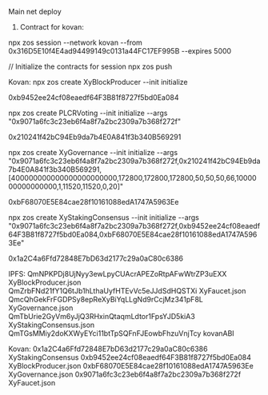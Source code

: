 Main net deploy

1. Contract for kovan:

npx zos session --network kovan --from 0x316D5E10f4E4ad94499149c0131a44FC17EF995B --expires 5000

// Initialize the contracts for session
npx zos push

Kovan:
npx zos create XyBlockProducer --init initialize

0xb9452ee24cf08eaedf64F3B81f8727f5bd0Ea084

npx zos create PLCRVoting --init initialize --args "0x9071a6fc3c23eb6f4a8f7a2bc2309a7b368f272f"

0x210241f42bC94Eb9da7b4E0A841f3b340B569291

npx zos create XyGovernance --init initialize --args "0x9071a6fc3c23eb6f4a8f7a2bc2309a7b368f272f,0x210241f42bC94Eb9da7b4E0A841f3b340B569291,[400000000000000000000000,172800,172800,172800,50,50,50,66,1000000000000000,1,11520,11520,0,20]"

0xbF68070E5E84cae28f10161088edA1747A5963Ee

npx zos create XyStakingConsensus --init initialize --args "0x9071a6fc3c23eb6f4a8f7a2bc2309a7b368f272f,0xb9452ee24cf08eaedf64F3B81f8727f5bd0Ea084,0xbF68070E5E84cae28f10161088edA1747A5963Ee"

0x1a2C4a6Ffd72848E7bD63d2177c29a0aC80c6386

IPFS:
QmNPKPDj8UjNyy3ewLpyCUAcrAPEZoRtpAFwWtrZP3uEXX XyBlockProducer.json
QmZrbFNd21fY1Q6tJb1hLthaUyfHTEvVc5eJJdSdHQSTXi XyFaucet.json
QmcQhGekFrFGDPSy8epReXyBiYqLLgNd9rCcjMz341pF8L XyGovernance.json
QmTbUrie2GyVm6yJjQ3RHxinQtaqmLdtor1FpsYJD5kiA3 XyStakingConsensus.json
QmTGsMMiy2doKXWyEYci11btTpSQFnFJEowbFhzuVnjTcy kovanABI

Kovan:
0x1a2C4a6Ffd72848E7bD63d2177c29a0aC80c6386 XyStakingConsensus
0xb9452ee24cf08eaedf64F3B81f8727f5bd0Ea084 XyBlockProducer.json
0xbF68070E5E84cae28f10161088edA1747A5963Ee XyGovernance.json
0x9071a6fc3c23eb6f4a8f7a2bc2309a7b368f272f XyFaucet.json